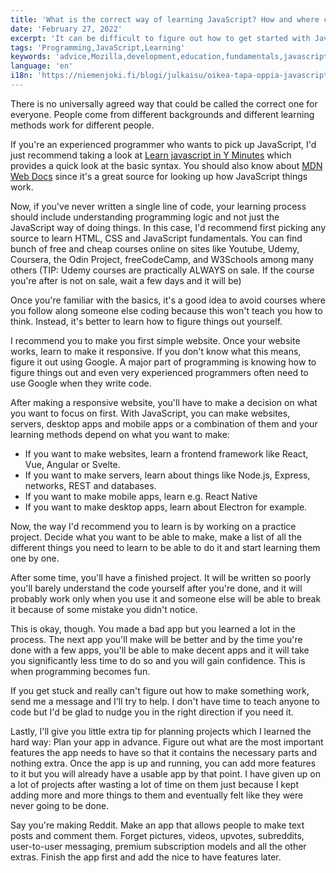 ```yaml
---
title: 'What is the correct way of learning JavaScript? How and where can I learn the fundamentals of JS?'
date: 'February 27, 2022'
excerpt: 'It can be difficult to figure out how to get started with JavaScript. In this blogpost, I do my best to help with that problem'
tags: 'Programming,JavaScript,Learning'
keywords: 'advice,Mozilla,development,education,fundamentals,javascript,planning,web development,website'
language: 'en'
i18n: 'https://niemenjoki.fi/blogi/julkaisu/oikea-tapa-oppia-javascript-miten-missa'
---
```


There is no universally agreed way that could be called the correct one for everyone. People come from different backgrounds and different learning methods work for different people.

If you're an experienced programmer who wants to pick up JavaScript, I'd just recommend taking a look at [Learn javascript in Y Minutes](https://learnxinyminutes.com/docs/javascript) which provides a quick look at the basic syntax. You should also know about [MDN Web Docs](https://developer.mozilla.org/en-US/docs/Web) since it's a great source for looking up how JavaScript things work.

Now, if you've never written a single line of code, your learning process should include understanding programming logic and not just the JavaScript way of doing things. In this case, I'd recommend first picking any source to learn HTML, CSS and JavaScript fundamentals. You can find bunch of free and cheap courses online on sites like Youtube, Udemy, Coursera, the Odin Project, freeCodeCamp, and W3Schools among many others (TIP: Udemy courses are practically ALWAYS on sale. If the course you're after is not on sale, wait a few days and it will be)

Once you're familiar with the basics, it's a good idea to avoid courses where you follow along someone else coding because this won't teach you how to think. Instead, it's better to learn how to figure things out yourself.

I recommend you to make you first simple website. Once your website works, learn to make it responsive. If you don't know what this means, figure it out using Google. A major part of programming is knowing how to figure things out and even very experienced programmers often need to use Google when they write code.

After making a responsive website, you'll have to make a decision on what you want to focus on first. With JavaScript, you can make websites, servers, desktop apps and mobile apps or a combination of them and your learning methods depend on what you want to make:

- If you want to make websites, learn a frontend framework like React, Vue, Angular or Svelte.
- If you want to make servers, learn about things like Node.js, Express, networks, REST and databases.
- If you want to make mobile apps, learn e.g. React Native
- If you want to make desktop apps, learn about Electron for example.

Now, the way I'd recommend you to learn is by working on a practice project. Decide what you want to be able to make, make a list of all the different things you need to learn to be able to do it and start learning them one by one.

After some time, you'll have a finished project. It will be written so poorly you'll barely understand the code yourself after you're done, and it will probably work only when you use it and someone else will be able to break it because of some mistake you didn't notice.

This is okay, though. You made a bad app but you learned a lot in the process. The next app you'll make will be better and by the time you're done with a few apps, you'll be able to make decent apps and it will take you significantly less time to do so and you will gain confidence. This is when programming becomes fun.

If you get stuck and really can't figure out how to make something work, send me a message and I'll try to help. I don't have time to teach anyone to code but I'd be glad to nudge you in the right direction if you need it.

Lastly, I'll give you little extra tip for planning projects which I learned the hard way: Plan your app in advance. Figure out what are the most important features the app needs to have so that it contains the necessary parts and nothing extra. Once the app is up and running, you can add more features to it but you will already have a usable app by that point. I have given up on a lot of projects after wasting a lot of time on them just because I kept adding more and more things to them and eventually felt like they were never going to be done.

Say you're making Reddit. Make an app that allows people to make text posts and comment them. Forget pictures, videos, upvotes, subreddits, user-to-user messaging, premium subscription models and all the other extras. Finish the app first and add the nice to have features later.

